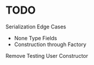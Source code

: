 # TODO

Serialization Edge Cases
- None Type Fields
- Construction through Factory

Remove Testing User Constructor